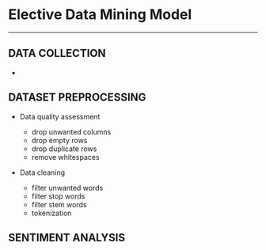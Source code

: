 # Elective Data Mining Model


----------
## DATA COLLECTION
- 

## DATASET PREPROCESSING
- Data quality assessment
    - drop unwanted columns
    - drop empty rows
    - drop duplicate rows
    - remove whitespaces

- Data cleaning
    - filter unwanted words
    - filter stop words
    - filter stem words
    - tokenization

## SENTIMENT ANALYSIS
